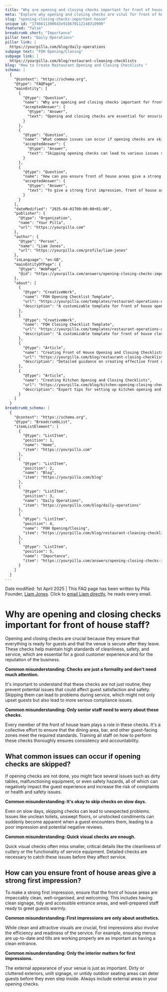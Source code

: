 ```yaml
---
title: "Why are opening and closing checks important for front of house staff?"
meta: "Explore why opening and closing checks are vital for front of house staff, ensuring high standards in cleanliness, safety, and service for a better guest experience."
slug: "opening-closing-checks-important-house"
unique id: "1746611300643x918670112148310900"
featured: "false"
breadcrumb short: "Importance"
pillar text: "Daily Operations"
pillar link: |
  https://yourpilla.com/blog/daily-operations
subpage text: "FOH Opening/Closing"
subpage link: |
  https://yourpilla.com/blog/restaurant-cleaning-checklists
blog: "How to Create Restaurant Opening and Closing Checklists "
schema: |
  {
    "@context": "https://schema.org",
    "@type": "FAQPage",
    "mainEntity": [
      {
        "@type": "Question",
        "name": "Why are opening and closing checks important for front of house staff?",
        "acceptedAnswer": {
          "@type": "Answer",
          "text": "Opening and closing checks are essential for ensuring everything is ready for guests and that the venue is secure after they leave. These checks help maintain high standards of cleanliness, safety, and service, which are vital for a good customer experience and for the business's reputation. All staff members, not just senior ones, should be trained and involved in these checks to ensure consistency and accountability."
        }
      },
      {
        "@type": "Question",
        "name": "What common issues can occur if opening checks are skipped?",
        "acceptedAnswer": {
          "@type": "Answer",
          "text": "Skipping opening checks can lead to various issues such as dirty tables, malfunctioning equipment, and safety hazards, all of which can negatively impact the guest experience and increase the risk of complaints or health and safety issues. Even on slow days, it's important not to skip these checks as unexpected problems such as unclean toilets or unswept floors can suddenly become evident and impair guest impressions."
        }
      },
      {
        "@type": "Question",
        "name": "How can you ensure front of house areas give a strong first impression?",
        "acceptedAnswer": {
          "@type": "Answer",
          "text": "To give a strong first impression, front of house areas should be impeccably clean, well-organised, and welcoming. This includes clean signage, tidy and accessible entrance areas, and well-prepared staff ready to greet guests. Additionally, consider the external appearance of your venue, including unlit signage or untidy outdoor seating areas, to ensure they do not deter guests."
        }
      }
    ],
    "dateModified": "2025-04-01T09:00:00+01:00",
    "publisher": {
      "@type": "Organization",
      "name": "Your Pilla",
      "url": "https://yourpilla.com"
    },
    "author": {
      "@type": "Person",
      "name": "Liam Jones",
      "url": "https://yourpilla.com/profile/liam-jones"
    },
    "inLanguage": "en-GB",
    "mainEntityOfPage": {
      "@type": "WebPage",
      "@id": "https://yourpilla.com/answers/opening-closing-checks-important-house"
    },
    "about": [
      {
        "@type": "CreativeWork",
        "name": "FOH Opening Checklist Template",
        "url": "https://yourpilla.com/templates/restaurant-operations-opening-checklist",
        "description": "A customizable template for front of house opening checks to ensure readiness and compliance."
      },
      {
        "@type": "CreativeWork",
        "name": "FOH Closing Checklist Template",
        "url": "https://yourpilla.com/templates/restaurant-operations-closing-checklist",
        "description": "A customizable template for front of house closing checks to secure and prepare the venue after service."
      },
      {
        "@type": "Article",
        "name": "Creating Front of House Opening and Closing Checklists",
        "url": "https://yourpilla.com/blog/restaurant-closing-checklist",
        "description": "Detailed guidance on creating effective front of house opening and closing procedures."
      },
      {
        "@type": "Article",
        "name": "Creating Kitchen Opening and Closing Checklists",
        "url": "https://yourpilla.com/blog/kitchen-opening-closing-checklists",
        "description": "Expert tips for setting up kitchen opening and closing checks for optimal operations."
      }
    ]
  }
breadcrumb_schema: |
  {
    "@context": "https://schema.org",
    "@type": "BreadcrumbList",
    "itemListElement": [
      {
        "@type": "ListItem",
        "position": 1,
        "name": "Home",
        "item": "https://yourpilla.com"
      },
      {
        "@type": "ListItem",
        "position": 2,
        "name": "Blog",
        "item": "https://yourpilla.com/blog"
      },
      {
        "@type": "ListItem",
        "position": 3,
        "name": "Daily Operations",
        "item": "https://yourpilla.com/blog/daily-operations"
      },
      {
        "@type": "ListItem",
        "position": 4,
        "name": "FOH Opening/Closing",
        "item": "https://yourpilla.com/blog/restaurant-cleaning-checklists"
      },
      {
        "@type": "ListItem",
        "position": 5,
        "name": "Importance",
        "item": "https://yourpilla.com/answers/opening-closing-checks-important-house"
      }
    ]
  }
---
```


Date modified: 1st April 2025 | This FAQ page has been written by Pilla Founder, [Liam Jones](https://yourpilla.com/profile/liam-jones). Click to [email Liam directly](https://mailto:liam@yourpilla.com), he reads every email.

# Why are opening and closing checks important for front of house staff?

Opening and closing checks are crucial because they ensure that everything is ready for guests and that the venue is secure after they leave. These checks help maintain high standards of cleanliness, safety, and service, which are essential for a good customer experience and for the reputation of the business.

**Common misunderstanding: Checks are just a formality and don't need much attention.**

It's important to understand that these checks are not just routine; they prevent potential issues that could affect guest satisfaction and safety. Skipping them can lead to problems during service, which might not only upset guests but also lead to more serious compliance issues.

**Common misunderstanding: Only senior staff need to worry about these checks.**

Every member of the front of house team plays a role in these checks. It's a collective effort to ensure that the dining area, bar, and other guest-facing zones meet the required standards. Training all staff on how to perform these checks thoroughly ensures consistency and accountability.

## What common issues can occur if opening checks are skipped?

If opening checks are not done, you might face several issues such as dirty tables, malfunctioning equipment, or even safety hazards, all of which can negatively impact the guest experience and increase the risk of complaints or health and safety issues.

**Common misunderstanding: It's okay to skip checks on slow days.**

Even on slow days, skipping checks can lead to unexpected problems. Issues like unclean toilets, unswept floors, or unstocked condiments can suddenly become apparent when a guest encounters them, leading to a poor impression and potential negative reviews.

**Common misunderstanding: Quick visual checks are enough.**

Quick visual checks often miss smaller, critical details like the cleanliness of cutlery or the functionality of service equipment. Detailed checks are necessary to catch these issues before they affect service.

## How can you ensure front of house areas give a strong first impression?

To make a strong first impression, ensure that the front of house areas are impeccably clean, well-organised, and welcoming. This includes having clean signage, tidy and accessible entrance areas, and well-prepared staff ready to greet guests warmly.

**Common misunderstanding: First impressions are only about aesthetics.**

While clean and attractive visuals are crucial, first impressions also involve the efficiency and readiness of the service. For example, ensuring menus are up-to-date and tills are working properly are as important as having a clean entrance.

**Common misunderstanding: Only the interior matters for first impressions.**

The external appearance of your venue is just as important. Dirty or cluttered exteriors, unlit signage, or untidy outdoor seating areas can deter guests before they even step inside. Always include external areas in your opening checks.